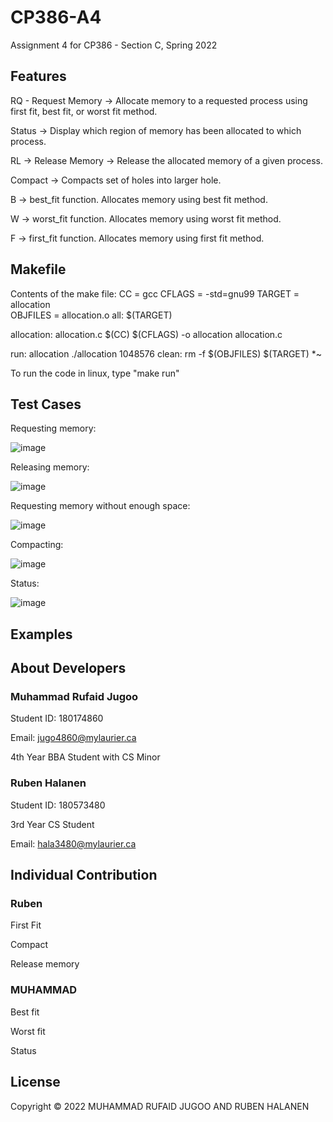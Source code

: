 # CP386-A4
Assignment 4 for CP386 - Section C, Spring 2022

## Features
RQ - Request Memory -> Allocate memory to a requested process using first fit, best fit, or worst fit method.

Status -> Display which region of memory has been allocated to which process.

RL -> Release Memory -> Release the allocated memory of a given process.

Compact -> Compacts set of holes into larger hole.

B -> best_fit function. Allocates memory using best fit method.

W -> worst_fit function. Allocates memory using worst fit method.

F -> first_fit function. Allocates memory using first fit method.


## Makefile

Contents of the make file:
CC = gcc
CFLAGS = -std=gnu99
TARGET = allocation  
OBJFILES = allocation.o
all: $(TARGET)

allocation: allocation.c
	$(CC) $(CFLAGS) -o allocation allocation.c
	
run: allocation
	./allocation 1048576
clean:
	rm -f $(OBJFILES) $(TARGET) *~ 
  
To run the code in linux, type "make run"

## Test Cases
Requesting memory:  


![image](https://user-images.githubusercontent.com/71409000/180094761-b32f924d-8759-4ba0-94ba-1171a9d75bac.png)

Releasing memory:        


![image](https://user-images.githubusercontent.com/71409000/180095010-95405dab-4890-431c-854e-41c113435f3f.png)


Requesting memory without enough space:

![image](https://user-images.githubusercontent.com/71409000/180095334-0655a589-59f6-47d0-a812-0fb3fba18aad.png)

Compacting:

![image](https://user-images.githubusercontent.com/71409000/180104403-0f547e5f-587d-4a90-ac5c-e2a50a1f71e8.png)

Status:

![image](https://user-images.githubusercontent.com/71409000/180104568-50df4c09-bfc1-4221-9f64-6e15e259602a.png)





## Examples

## About Developers
### Muhammad Rufaid Jugoo

Student ID: 180174860

Email: jugo4860@mylaurier.ca

4th Year BBA Student with CS Minor

### Ruben Halanen
Student ID: 180573480

3rd Year CS Student

Email: hala3480@mylaurier.ca

## Individual Contribution
### Ruben
First Fit

Compact

Release memory

### MUHAMMAD
Best fit

Worst fit

Status

## License
Copyright © 2022 MUHAMMAD RUFAID JUGOO AND RUBEN HALANEN
